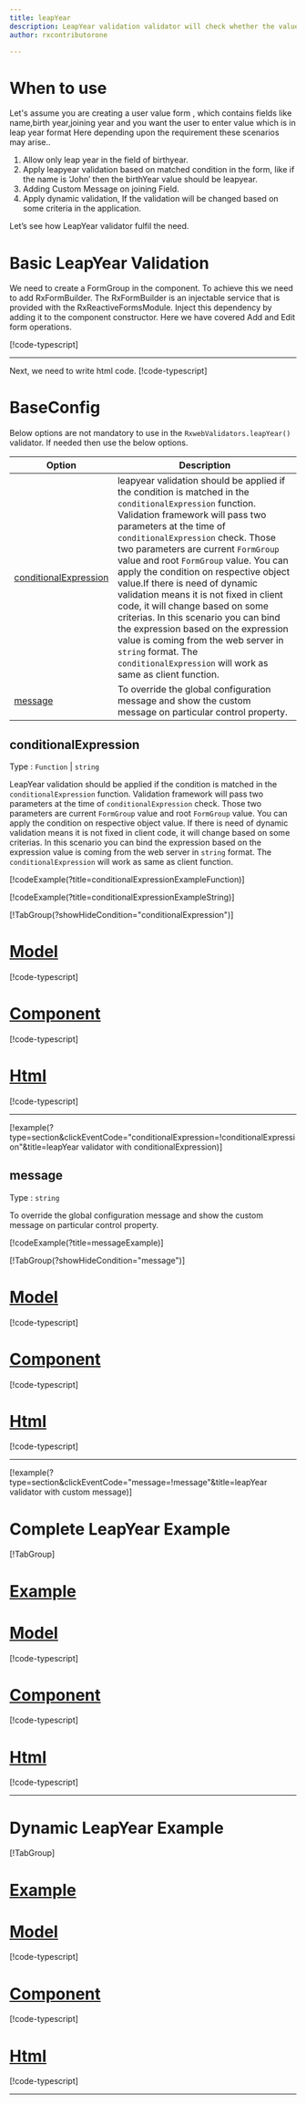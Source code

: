 ```yaml
---
title: leapYear
description: LeapYear validation validator will check whether the value entered is a leap year or not.
author: rxcontributorone

---
```

# When to use
Let's assume you are creating a user value form , which contains fields like name,birth year,joining year and you want the user to enter value which is in leap year format Here depending upon the requirement these scenarios may arise..
1. Allow only leap year in the field of birthyear.
2. Apply leapyear validation based on matched condition in the form, like if the name  is ‘John’ then the birthYear value should be leapyear.
3. Adding Custom Message on joining Field.
4. Apply dynamic validation, If the validation will be changed based on some criteria in the application.

Let’s see how LeapYear validator fulfil the need.

# Basic LeapYear Validation
We need to create a FormGroup in the component. To achieve this we need to add RxFormBuilder. The RxFormBuilder is an injectable service that is provided with the RxReactiveFormsModule. Inject this dependency by adding it to the component constructor.
Here we have covered Add and Edit form operations. 

[!code-typescript[](\assets\examples\validators\leapYear\add\leapYear-add.component.ts)]
***

Next, we need to write html code.
[!code-typescript[](\assets\examples\validators\leapYear\add\leapYear-add.component.html)]

<app-leapYear-add-validator></app-leapYear-add-validator>

# BaseConfig
Below options are not mandatory to use in the `RxwebValidators.leapYear()` validator. If needed then use the below options.

|Option | Description |
|--- | ---- |
|[conditionalExpression](#conditionalexpressions) | leapyear validation should be applied if the condition is matched in the `conditionalExpression` function. Validation framework will pass two parameters at the time of `conditionalExpression` check. Those two parameters are current `FormGroup` value and root `FormGroup` value. You can apply the condition on respective object value.If there is need of dynamic validation means it is not fixed in client code, it will change based on some criterias. In this scenario you can bind the expression based on the expression value is coming from the web server in `string` format. The `conditionalExpression` will work as same as client function. |
|[message](#message) | To override the global configuration message and show the custom message on particular control property. |

## conditionalExpression 
Type :  `Function`  |  `string` 

LeapYear validation should be applied if the condition is matched in the `conditionalExpression` function. Validation framework will pass two parameters at the time of `conditionalExpression` check. Those two parameters are current `FormGroup` value and root `FormGroup` value. You can apply the condition on respective object value.
If there is need of dynamic validation means it is not fixed in client code, it will change based on some criterias. In this scenario you can bind the expression based on the expression value is coming from the web server in `string` format. The `conditionalExpression` will work as same as client function.

[!codeExample(?title=conditionalExpressionExampleFunction)]

[!codeExample(?title=conditionalExpressionExampleString)]

[!TabGroup(?showHideCondition="conditionalExpression")]
# [Model](#tab\conditionalExpressionmodel)
[!code-typescript[](\assets\examples\validators\leapYear\conditionalExpression\user.model.ts)]
# [Component](#tab\conditionalExpressionComponent)
[!code-typescript[](\assets\examples\validators\leapYear\conditionalExpression\leapYear-conditional-expressions.component.ts)]
# [Html](#tab\conditionalExpressionHtml)
[!code-typescript[](\assets\examples\validators\leapYear\conditionalExpression\leapYear-conditional-expressions.component.html)]
***

[!example(?type=section&clickEventCode="conditionalExpression=!conditionalExpression"&title=leapYear validator with conditionalExpression)]
<app-leapYear-conditionalExpression-validator></app-leapYear-conditionalExpression-validator>

## message 
Type :  `string` 

To override the global configuration message and show the custom message on particular control property.

[!codeExample(?title=messageExample)]

[!TabGroup(?showHideCondition="message")]
# [Model](#tab\messageModel)
[!code-typescript[](\assets\examples\validators\leapYear\message\user.model.ts)]
# [Component](#tab\messageComponent)
[!code-typescript[](\assets\examples\validators\leapYear\message\leapYear-message.component.ts)]
# [Html](#tab\messageHtml)
[!code-typescript[](\assets\examples\validators\leapYear\message\leapYear-message.component.html)]
***

[!example(?type=section&clickEventCode="message=!message"&title=leapYear validator with custom message)]
<app-leapYear-message-validator></app-leapYear-message-validator>

# Complete LeapYear Example
[!TabGroup]
# [Example](#tab\completeexample)
<app-leapYear-complete-validator></app-leapYear-complete-validator>
# [Model](#tab\completemodel)
[!code-typescript[](\assets\examples\validators\leapYear\complete\user.model.ts)]
# [Component](#tab\completecomponent)
[!code-typescript[](\assets\examples\validators\leapYear\complete\leapYear-complete.component.ts)]
# [Html](#tab\completehtml)
[!code-typescript[](\assets\examples\validators\leapYear\complete\leapYear-complete.component.html)]
***

# Dynamic LeapYear Example
[!TabGroup]
# [Example](#tab\dynamicexample)
<app-leapYear-dynamic-validator></app-leapYear-dynamic-validator>
# [Model](#tab\dynamicmodel)
[!code-typescript[](\assets\examples\validators\leapYear\dynamic\user.model.ts)]
# [Component](#tab\dynamiccomponent)
[!code-typescript[](\assets\examples\validators\leapYear\dynamic\leapYear-dynamic.component.ts)]
# [Html](#tab\dynamichtml)
[!code-typescript[](\assets\examples\validators\leapYear\dynamic\leapYear-dynamic.component.html)]
***
